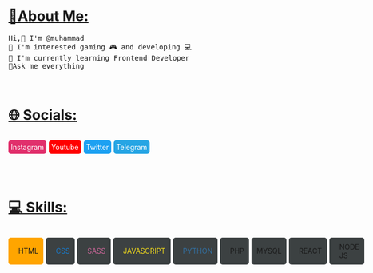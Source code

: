 <link rel="preconnect" href="https://fonts.googleapis.com">
<link rel="preconnect" href="https://fonts.gstatic.com" crossorigin>
<link href="https://fonts.googleapis.com/css2?family=Pixelify+Sans:wght@400;500;600;700&display=swap" rel="stylesheet">

<link rel="preconnect" href="https://fonts.googleapis.com">
<link rel="preconnect" href="https://fonts.gstatic.com" crossorigin>
<link href="https://fonts.googleapis.com/css2?family=Pixelify+Sans:wght@400;500;600;700&family=Roboto+Mono&display=swap" rel="stylesheet">

<link rel="preconnect" href="https://fonts.googleapis.com">
<link rel="preconnect" href="https://fonts.gstatic.com" crossorigin>
<link href="https://fonts.googleapis.com/css2?family=Martian+Mono:wght@300;400;500;700&display=swap" rel="stylesheet">

<link rel="stylesheet" href="https://cdnjs.cloudflare.com/ajax/libs/font-awesome/6.4.2/css/all.min.css" integrity="sha512-z3gLpd7yknf1YoNbCzqRKc4qyor8gaKU1qmn+CShxbuBusANI9QpRohGBreCFkKxLhei6S9CQXFEbbKuqLg0DA==" crossorigin="anonymous" referrerpolicy="no-referrer" />

<h1><a href="https://muhammadrizo-about.netlify.app/">💫About Me:</a></h1>

<p style="font-weight: 20px; margin: 0; font-family: 'Martian Mono', monospace;">Hi,👋 I'm @muhammad</p>
<p style="font-weight: 20px; margin: 0; font-family: 'Martian Mono', monospace;">👀 I'm interested gaming 🎮 and developing 💻</p>
<p style="font-weight: 20px; margin: 0; font-family: 'Martian Mono', monospace;">🌱 I'm currently learning Frontend Developer</p>
<p style="font-weight: 20px; margin: 0; font-family: 'Martian Mono', monospace;">💬Ask me everything</p>
<br />
<br /> 
<h1><a href="#">🌐 Socials:</a></h1>

<div style="display: flex; gap: 5px;">
    <p style="background: #e1306c; padding: 5px; border-radius: 5px;"><a style="color: #fff; text-decoration: none;" href="instagram.com/rizo_adilov"><i class="fa-brands fa-instagram"></i> Instagram</a></p>
    <p style="background: #ff0000; padding: 5px; border-radius: 5px;"><a style="color: #fff; text-decoration: none;" href="https://www.youtube.com/@Muhammad_Rizoo"><i class="fa-brands fa-youtube"></i> Youtube</a></p>
    <p style="background: #1DA1F2; padding: 5px; border-radius: 5px;"><a style="color: #fff; text-decoration: none;" href="https://twitter.com/odilovmuhamm52"><i class="fa-brands fa-twitter"></i> Twitter</a></p>
    <p style="background: #26A5E4; padding: 5px; border-radius: 5px;"><a style="color: #fff; text-decoration: none;" href="https://t.me/ad1loff"><i class="fa-brands fa-telegram"></i> Telegram</a></p>
</div>
<br />
<br />

<h1><a href="#">💻 Skills:</a></h1>

<div style="display: flex; gap: 5px;">
    <p style="background: #ffa500; border-radius: 5px; padding: 10px; display: flex; align-items: center; gap: 10px;"><i style="color: #000;" class="fa-brands fa-html5"></i> HTML</p>
    <p style="background: #3c4142; border-radius: 5px; padding: 10px; display: flex; align-items: center; gap: 10px; color: #187bcd;"><i class="fa-brands fa-css3-alt"></i> CSS</p>
    <p style="background: #3c4142; border-radius: 5px; padding: 10px; display: flex; align-items: center; gap: 10px; color: #cc6699;"><i class="fa-brands fa-sass"></i> SASS</p>
    <p style="background: #3c4142; border-radius: 5px; padding: 10px; display: flex; align-items: center; gap: 10px; color: #efd81d;"><i class="fa-brands fa-js"></i> JAVASCRIPT</p>
    <p style="background: #3c4142; border-radius: 5px; padding: 10px; display: flex; align-items: center; gap: 10px; color: #3270a2;"><i class="fa-brands fa-python"></i> PYTHON</p>
    <p style="background: #3c4142; border-radius: 5px; padding: 10px; display: flex; align-items: center; gap: 10px; color: #;"><i class="fa-brands fa-php"></i> PHP</p>
    <p style="background: #3c4142; border-radius: 5px; padding: 10px; display: flex; align-items: center; gap: 10px; color: #;"> MYSQL</p>
    <p style="background: #3c4142; border-radius: 5px; padding: 10px; display: flex; align-items: center; gap: 10px; color: #;"><i class="fa-brands fa-react"></i> REACT</p>
    <p style="background: #3c4142; border-radius: 5px; padding: 10px; display: flex; align-items: center; gap: 10px; color: #;"><i class="fa-brands fa-node-js"></i> NODE JS</p>
</div>
